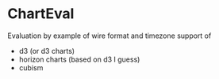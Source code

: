 ChartEval
=========
Evaluation by example of wire format and timezone support of

* d3 (or d3 charts)
* horizon charts (based on d3 I guess)
* cubism